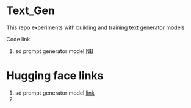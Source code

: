 # Text_Gen
This repo experiments with building and training text generator models

Code link
1. sd prompt generator model [NB](https://github.com/mandar4tech/Text_Gen/blob/main/fine-tune-gpt-neo-for-stable-diffusion-prompt-gen.ipynb)

# Hugging face links
1. sd prompt generator model [link](https://huggingface.co/Rzoro/sd-prompt-generator-gpt-neo)
2. 
